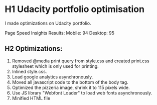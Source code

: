# H1 Udacity portfolio optimisation

I made optimizations on Udacity portfolio.

Page Speed Insights Results:
Mobile: 94
Desktop: 95

## H2 Optimizations:
1. Removed @media print query from style.css and created print.css stylesheet which is only used for printing.
2. Inlined style.css.
3. Load google analytics asynchronously.
4. Moved all javascript code to the bottom of the body tag.
5. Optimized the pizzeria image, shrink it to 115 pixels wide.
6. Use JS library "Webfont Loader" to load web fonts asynchronously.
7. Minified HTML file
